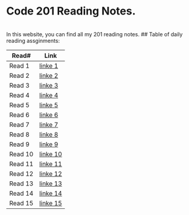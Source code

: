 # Code 201 Reading Notes.
<br/>
In this website, you can find all my 201 reading notes.
## Table of daily reading assginments:

Read#  | Link
----------|-------
Read 1    | [linke 1](https://sondosmatahen.github.io/reading-notes/class-01)
Read 2    | [linke 2](https://sondosmatahen.github.io/reading-notes/class-02)
Read 3    | [linke 3](https://sondosmatahen.github.io/reading-notes/class-03)
Read 4    | [linke 4]()
Read 5    | [linke 5]()
Read 6    | [linke 6]()
Read 7    | [linke 7]()
Read 8    | [linke 8]()
Read 9    | [linke 9]()
Read 10   | [linke 10]()
Read 11   | [linke 11]()
Read 12   | [linke 12]()
Read 13   | [linke 13]()
Read 14   | [linke 14]()
Read 15   | [linke 15]()




